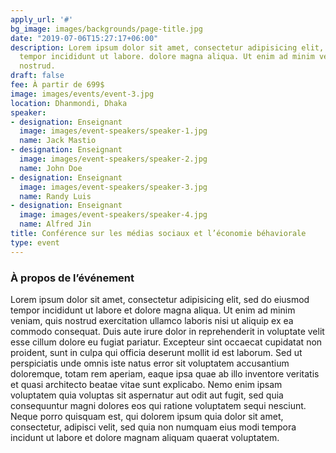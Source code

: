 ```yaml
---
apply_url: '#'
bg_image: images/backgrounds/page-title.jpg
date: "2019-07-06T15:27:17+06:00"
description: Lorem ipsum dolor sit amet, consectetur adipisicing elit, sed do eiusmod
  tempor incididunt ut labore. dolore magna aliqua. Ut enim ad minim veniam, quis
  nostrud.
draft: false
fee: À partir de 699$
image: images/events/event-3.jpg
location: Dhanmondi, Dhaka
speaker:
- designation: Enseignant
  image: images/event-speakers/speaker-1.jpg
  name: Jack Mastio
- designation: Enseignant
  image: images/event-speakers/speaker-2.jpg
  name: John Doe
- designation: Enseignant
  image: images/event-speakers/speaker-3.jpg
  name: Randy Luis
- designation: Enseignant
  image: images/event-speakers/speaker-4.jpg
  name: Alfred Jin
title: Conférence sur les médias sociaux et l’économie béhaviorale
type: event
---
```


### À propos de l’événement

Lorem ipsum dolor sit amet, consectetur adipisicing elit, sed do eiusmod tempor incididunt ut labore et dolore magna aliqua. Ut enim ad minim veniam, quis nostrud exercitation ullamco laboris nisi ut aliquip ex ea commodo consequat. Duis aute irure dolor in reprehenderit in voluptate velit esse cillum dolore eu fugiat  pariatur. Excepteur sint occaecat cupidatat non proident, sunt in culpa qui officia deserunt mollit id est laborum. Sed ut perspiciatis unde omnis iste natus error sit voluptatem accusantium doloremque, totam rem aperiam, eaque ipsa quae ab illo inventore veritatis et quasi architecto beatae vitae sunt explicabo. Nemo enim ipsam voluptatem quia voluptas sit aspernatur aut odit aut fugit, sed quia consequuntur magni dolores eos qui ratione voluptatem sequi nesciunt. Neque porro quisquam est, qui dolorem ipsum quia dolor sit amet, consectetur, adipisci velit, sed quia non numquam eius modi tempora incidunt ut labore et dolore magnam aliquam quaerat voluptatem.